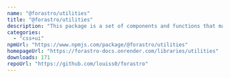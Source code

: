 ```yaml
---
name: "@forastro/utilities"
title: "@forastro/utilities"
description: "This package is a set of components and functions that make things easier to accomplish with Astro.\r It's a library that has functions that are useful for conditional rendering and iteration.\r It has a link component which is useful"
categories:
  - "css+ui"
npmUrl: "https://www.npmjs.com/package/@forastro/utilities"
homepageUrl: "https://forastro-docs.onrender.com/libraries/utilities"
downloads: 171
repoUrl: "https://github.com/louiss0/forastro"
---
```

